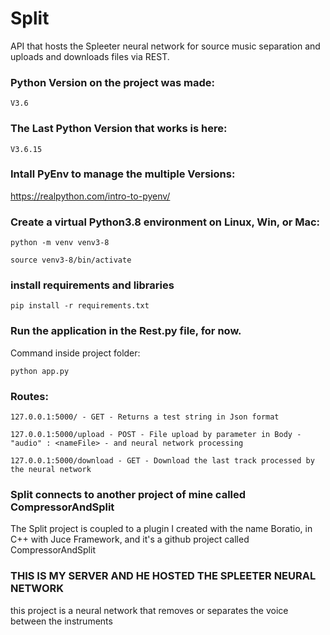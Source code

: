 # Split
 API that hosts the Spleeter neural network for source music separation and uploads and downloads files via REST.
 
### Python Version on the project was made:
``
V3.6
``
### The Last Python Version that works is here:
``
V3.6.15
``

### Intall PyEnv to manage the multiple Versions:

https://realpython.com/intro-to-pyenv/
 
 ### Create a virtual Python3.8 environment on Linux, Win, or Mac:
 ```
 python -m venv venv3-8
 ```
 
 ```
 source venv3-8/bin/activate
 ```
 ### install requirements and libraries
 ```
 pip install -r requirements.txt
 ```

 ### Run the application in the Rest.py file, for now.
Command inside project folder: 
```
python app.py
```

### Routes: 
```
127.0.0.1:5000/ - GET - Returns a test string in Json format

127.0.0.1:5000/upload - POST - File upload by parameter in Body - "audio" : <nameFile> - and neural network processing
 
127.0.0.1:5000/download - GET - Download the last track processed by the neural network
```
### Split connects to another project of mine called CompressorAndSplit

The Split project is coupled to a plugin I created with the name Boratio, in C++ with Juce Framework, and it's a github project called CompressorAndSplit

### THIS IS MY SERVER AND HE HOSTED THE SPLEETER NEURAL NETWORK
this project is a neural network that removes or separates the voice between the instruments
 
 
